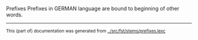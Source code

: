 Prefixes
Prefixes in GERMAN language are bound to beginning of other words.






* * *
<small>This (part of) documentation was generated from [../src/fst/stems/prefixes.lexc](http://github.com/giellalt/lang-deu/blob/main/../src/fst/stems/prefixes.lexc)</small>